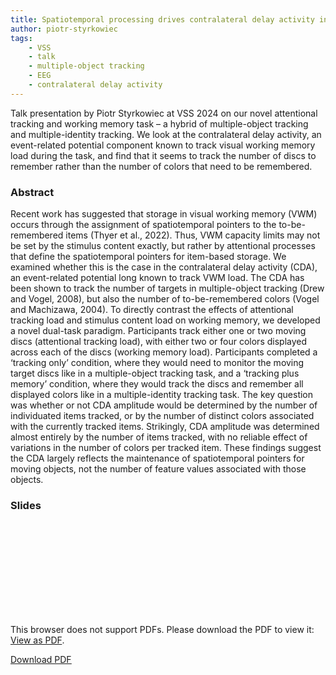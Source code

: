 ```yaml
---
title: Spatiotemporal processing drives contralateral delay activity in a dual working memory and attentional tracking task
author: piotr-styrkowiec
tags:
    - VSS
    - talk
    - multiple-object tracking
    - EEG
    - contralateral delay activity
---
```


Talk presentation by Piotr Styrkowiec at VSS 2024 on our novel attentional tracking and working memory task – a hybrid of multiple-object tracking and multiple-identity tracking. We look at the contralateral delay activity, an event-related potential component known to track visual working memory load during the task, and find that it seems to track the number of discs to remember rather than the number of colors that need to be remembered.

### Abstract

Recent work has suggested that storage in visual working memory (VWM) occurs through the assignment of spatiotemporal pointers to the to-be-remembered items (Thyer et al., 2022). Thus, VWM capacity limits may not be set by the stimulus content exactly, but rather by attentional processes that define the spatiotemporal pointers for item-based storage. We examined whether this is the case in the contralateral delay activity (CDA), an event-related potential long known to track VWM load. The CDA has been shown to track the number of targets in multiple-object tracking (Drew and Vogel, 2008), but also the number of to-be-remembered colors (Vogel and Machizawa, 2004). To directly contrast the effects of attentional tracking load and stimulus content load on working memory, we developed a novel dual-task paradigm. Participants track either one or two moving discs (attentional tracking load), with either two or four colors displayed across each of the discs (working memory load). Participants completed a ‘tracking only’ condition, where they would need to monitor the moving target discs like in a multiple-object tracking task, and a ‘tracking plus memory’ condition, where they would track the discs and remember all displayed colors like in a multiple-identity tracking task. The key question was whether or not CDA amplitude would be determined by the number of individuated items tracked, or by the number of distinct colors associated with the currently tracked items. Strikingly, CDA amplitude was determined almost entirely by the number of items tracked, with no reliable effect of variations in the number of colors per tracked item. These findings suggest the CDA largely reflects the maintenance of spatiotemporal pointers for moving objects, not the number of feature values associated with those objects.

### Slides

<object data="https://palm-lab.github.io/files/Styrkowiec_VSS2024.pdf" type="application/pdf" width="100%" height="800px">
    <embed src="https://palm-lab.github.io/files/Styrkowiec_VSS2024.pdf">
        <p>This browser does not support PDFs. Please download the PDF to view it: <a href="https://palm-lab.github.io/files/Styrkowiec_VSS2024.pdf">View as PDF</a>.</p>
    </embed>
</object>
<u><a href="https://palm-lab.github.io/files/Styrkowiec_VSS2024.pdf">Download PDF</a></u><br>



